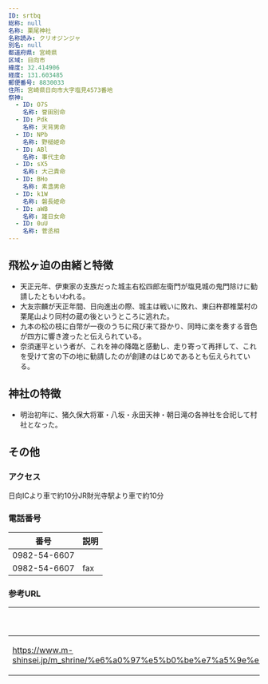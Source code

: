 ```yaml
---
ID: srtbq
総称: null
名称: 栗尾神社
名称読み: クリオジンジャ
別名: null
都道府県: 宮崎県
区域: 日向市
緯度: 32.414906
経度: 131.603485
郵便番号: 8830033
住所: 宮崎県日向市大字塩見4573番地
祭神:
  - ID: O7S
    名称: 誉田別命
  - ID: Pdk
    名称: 天背男命
  - ID: NPb
    名称: 野槌姫命
  - ID: ABl
    名称: 事代主命
  - ID: sX5
    名称: 大己貴命
  - ID: BHo
    名称: 素盞男命
  - ID: k1W
    名称: 磐長姫命
  - ID: aWB
    名称: 雄日女命
  - ID: 0uU
    名称: 菅丞相
---
```


## 飛松ヶ迫の由緒と特徴

- 天正元年、伊東家の支族だった城主右松四郎左衛門が塩見城の鬼門除けに勧請したともいわれる。
- 大友宗麟が天正年間、日向進出の際、城主は戦いに敗れ、東臼杵郡椎葉村の栗尾山より同村の蔵の後というところに逃れた。
- 九本の松の枝に白幣が一夜のうちに飛び来て掛かり、同時に楽を奏する音色が四方に響き渡ったと伝えられている。
- 奈須運平という者が、これを神の降臨と感動し、走り寄って再拝して、これを受けて宮の下の地に勧請したのが創建のはじめであるとも伝えられている。

## 神社の特徴

- 明治初年に、猪久保大将軍・八坂・永田天神・朝日滝の各神社を合祀して村社となった。

## その他

### アクセス

日向ICより車で約10分JR財光寺駅より車で約10分

### 電話番号

| 番号         | 説明 |
| ------------ | ---- |
| 0982-54-6607 |      |
| 0982-54-6607 | fax  |

### 参考URL

| URL                                                                                                                                                      | 説明   |
| -------------------------------------------------------------------------------------------------------------------------------------------------------- | ------ |
| https://www.m-shinsei.jp/m_shrine/%e6%a0%97%e5%b0%be%e7%a5%9e%e7%a4%be%ef%bc%88%e3%81%8f%e3%82%8a%e3%81%8a%e3%81%98%e3%82%93%e3%81%98%e3%82%83%ef%bc%89/ | 神社庁 |
